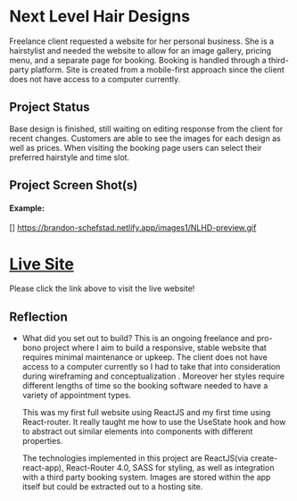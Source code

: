 # Next Level Hair Designs

Freelance client requested a website for her personal business. She is a hairstylist and needed the website to allow for an image gallery, pricing menu, and a separate page for booking. Booking is handled through a third-party platform. Site is created from a mobile-first approach since the client does not have access to a computer currently.

## Project Status

Base design is finished, still waiting on editing response from the client for recent changes. Customers are able to see the images for each design as well as prices. When visiting the booking page users can select their preferred hairstyle and time slot.

## Project Screen Shot(s)

#### Example:

[] https://brandon-schefstad.netlify.app/images1/NLHD-preview.gif

# [Live Site](https://next-level-hair-designs.netlify.app/)

Please click the link above to visit the live website!

## Reflection

- What did you set out to build?
  This is an ongoing freelance and pro-bono project where I aim to build a responsive, stable website that requires minimal maintenance or upkeep. The client does not have access to a computer currently so I had to take that into consideration during wireframing and conceptualization . Moreover her styles require different lengths of time so the booking software needed to have a variety of appointment types.

  This was my first full website using ReactJS and my first time using React-router. It really taught me how to use the UseState hook and how to abstract out similar elements into components with different properties.

  The technologies implemented in this project are ReactJS(via create-react-app), React-Router 4.0, SASS for styling, as well as integration with a third party booking system. Images are stored within the app itself but could be extracted out to a hosting site.
